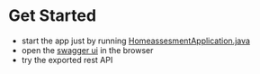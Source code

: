 # Get Started

 - start the app just by running [HomeassesmentApplication.java](src/main/java/com/example/HomeassesmentApplication.java)
 - open the [swagger ui](http://localhost:8080/swagger-ui/index.html) in the browser
 - try the exported rest API
